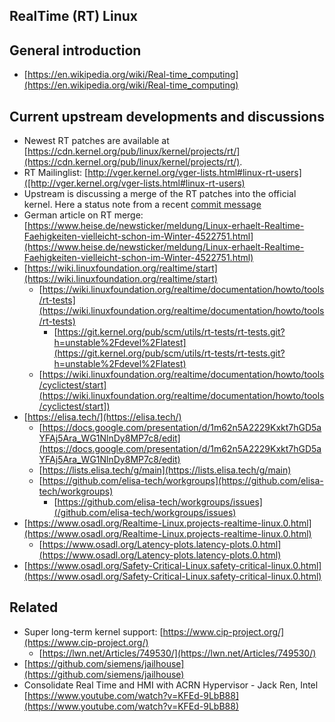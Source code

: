 RealTime (RT) Linux
-------------------

General introduction
--------------------
- [https://en.wikipedia.org/wiki/Real-time_computing](https://en.wikipedia.org/wiki/Real-time_computing)

Current upstream developments and discussions
---------------------------------------------
- Newest RT patches are available at [https://cdn.kernel.org/pub/linux/kernel/projects/rt/](https://cdn.kernel.org/pub/linux/kernel/projects/rt/).
- RT Mailinglist: [http://vger.kernel.org/vger-lists.html#linux-rt-users]([http://vger.kernel.org/vger-lists.html#linux-rt-users)
- Upstream is discussing a merge of the RT patches into the official kernel.
  Here a status note from a recent [commit message](https://github.com/torvalds/linux/commit/70e6e1b971e46f5c1c2d72217ba62401a2edc22b)
- German article on RT merge: [https://www.heise.de/newsticker/meldung/Linux-erhaelt-Realtime-Faehigkeiten-vielleicht-schon-im-Winter-4522751.html](https://www.heise.de/newsticker/meldung/Linux-erhaelt-Realtime-Faehigkeiten-vielleicht-schon-im-Winter-4522751.html)
- [https://wiki.linuxfoundation.org/realtime/start](https://wiki.linuxfoundation.org/realtime/start)
  - [https://wiki.linuxfoundation.org/realtime/documentation/howto/tools/rt-tests](https://wiki.linuxfoundation.org/realtime/documentation/howto/tools/rt-tests)
    - [https://git.kernel.org/pub/scm/utils/rt-tests/rt-tests.git?h=unstable%2Fdevel%2Flatest](https://git.kernel.org/pub/scm/utils/rt-tests/rt-tests.git?h=unstable%2Fdevel%2Flatest)
  - [https://wiki.linuxfoundation.org/realtime/documentation/howto/tools/cyclictest/start](https://wiki.linuxfoundation.org/realtime/documentation/howto/tools/cyclictest/start])
- [https://elisa.tech/](https://elisa.tech/)
  - [https://docs.google.com/presentation/d/1m62n5A2229Kxkt7hGD5aYFAj5Ara_WG1NlnDy8MP7c8/edit](https://docs.google.com/presentation/d/1m62n5A2229Kxkt7hGD5aYFAj5Ara_WG1NlnDy8MP7c8/edit)
  - [https://lists.elisa.tech/g/main](https://lists.elisa.tech/g/main)
  - [https://github.com/elisa-tech/workgroups](https://github.com/elisa-tech/workgroups)
    - [https://github.com/elisa-tech/workgroups/issues](/github.com/elisa-tech/workgroups/issues)
- [https://www.osadl.org/Realtime-Linux.projects-realtime-linux.0.html](https://www.osadl.org/Realtime-Linux.projects-realtime-linux.0.html)
  - [https://www.osadl.org/Latency-plots.latency-plots.0.html](https://www.osadl.org/Latency-plots.latency-plots.0.html)
- [https://www.osadl.org/Safety-Critical-Linux.safety-critical-linux.0.html](https://www.osadl.org/Safety-Critical-Linux.safety-critical-linux.0.html)

Related
-------
- Super long-term kernel support: [https://www.cip-project.org/](https://www.cip-project.org/)
  - [https://lwn.net/Articles/749530/](https://lwn.net/Articles/749530/)
- [https://github.com/siemens/jailhouse](https://github.com/siemens/jailhouse)
- Consolidate Real Time and HMI with ACRN Hypervisor - Jack Ren, Intel [https://www.youtube.com/watch?v=KFEd-9LbB88](https://www.youtube.com/watch?v=KFEd-9LbB88)

